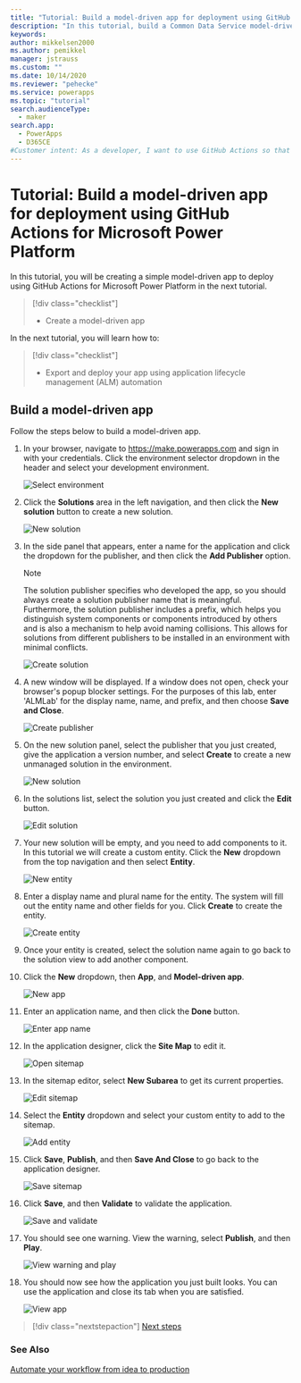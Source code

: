 ```yaml
---
title: "Tutorial: Build a model-driven app for deployment using GitHub Actions for Microsoft Power Platform | Microsoft Docs"
description: "In this tutorial, build a Common Data Service model-driven app for later deployment using GitHub Actions for Microsoft Power Platform."
keywords: 
author: mikkelsen2000
ms.author: pemikkel
manager: jstrauss
ms.custom: ""
ms.date: 10/14/2020
ms.reviewer: "pehecke"
ms.service: powerapps
ms.topic: "tutorial"
search.audienceType: 
  - maker
search.app: 
  - PowerApps
  - D365CE
#Customer intent: As a developer, I want to use GitHub Actions so that my solution builds and deployment will be automated.
---
```


# Tutorial: Build a model-driven app for deployment using GitHub Actions for Microsoft Power Platform

In this tutorial, you will be creating a simple model-driven app to deploy using GitHub Actions for Microsoft Power Platform in the next tutorial.

> [!div class="checklist"]
> * Create a model-driven app

In the next tutorial, you will learn how to:

> [!div class="checklist"]
> * Export and deploy your app using application lifecycle management (ALM) automation

## Build a model-driven app

Follow the steps below to build a model-driven app.

1. In your browser, navigate to https://make.powerapps.com and sign in with your credentials.  Click the environment selector dropdown in the header and select your development environment.

    ![Select environment](../media/github-actions-tutorial/gh-lab-1.10.png "Select environment")

2. Click the **Solutions** area in the left navigation, and then click the **New solution** button to create a new solution.

    ![New solution](../media/github-actions-tutorial/gh-lab-1.20.png "New solution")
 
3. In the side panel that appears, enter a name for the application and click the dropdown for the publisher, and then click the **Add Publisher** option.

    > [!NOTE]
    > The solution publisher specifies who developed the app, so you should always create a solution publisher name that is meaningful. Furthermore, the solution publisher includes a prefix, which helps you distinguish system components or components introduced by others and is also a mechanism to help avoid naming collisions. This allows for solutions from different publishers to be installed in an environment with minimal conflicts.

    ![Create solution](../media/github-actions-tutorial/gh-lab-1.30.png "Create solution")

4. A new window will be displayed.  If a window does not open, check your browser's popup blocker settings.  For the purposes of this lab, enter 'ALMLab' for the display name, name, and prefix, and then choose **Save and Close**.

    ![Create publisher](../media/github-actions-tutorial/gh-lab-1.40.png "Create publisher")

5. On the new solution panel, select the publisher that you just created, give the application a version number, and select **Create** to create a new unmanaged solution in the environment.

    ![New solution](../media/github-actions-tutorial/gh-lab-1.50.png "New solution")

6. In the solutions list, select the solution you just created and click the **Edit** button.

    ![Edit solution](../media/github-actions-tutorial/gh-lab-1.60.png "Edit solution")

7. Your new solution will be empty, and you need to add components to it. In this tutorial we will create a custom entity.  Click the **New** dropdown from the top navigation and then select **Entity**.

    ![New entity](../media/github-actions-tutorial/gh-lab-1.70.png "New entity")

8. Enter a display name and plural name for the entity. The system will fill out the entity name and other fields for you. Click **Create** to create the entity.

    ![Create entity](../media/github-actions-tutorial/gh-lab-1.80.png "Create entity")

9. Once your entity is created, select the solution name again to go back to the solution view to add another component.

10. Click the **New** dropdown, then **App**, and **Model-driven app**.

    ![New app](../media/github-actions-tutorial/gh-lab-1.100.png "New app")

11. Enter an application name, and then click the **Done** button.

    ![Enter app name](../media/github-actions-tutorial/gh-lab-1.110.png "Enter app name")

12. In the application designer, click the **Site Map** to edit it.

    ![Open sitemap](../media/github-actions-tutorial/gh-lab-1.120.png "Open sitemap")

13. In the sitemap editor, select **New Subarea** to get its current properties.

    ![Edit sitemap](../media/github-actions-tutorial/gh-lab-1.130.png "Edit sitemap")

14.	Select the **Entity** dropdown and select your custom entity to add to the sitemap.

    ![Add entity](../media/github-actions-tutorial/gh-lab-1.140.png "Add entity")

15.	Click **Save**, **Publish**, and then **Save And Close** to go back to the application designer.

    ![Save sitemap](../media/github-actions-tutorial/gh-lab-1.150.png "Save sitemap")

16.	Click **Save**, and then **Validate** to validate the application.

    ![Save and validate](../media/github-actions-tutorial/gh-lab-1.160.png "Save and validate")

17.	You should see one warning. View the warning, select **Publish**, and then **Play**.

    ![View warning and play](../media/github-actions-tutorial/gh-lab-1.170.png "View warning and play")

18.	You should now see how the application you just built looks.  You can use the application and close its tab when you are satisfied.

    ![View app](../media/github-actions-tutorial/gh-lab-1.180.png "View app")

> [!div class="nextstepaction"]
> [Next steps](./github-actions-deploy.md)

### See Also

[Automate your workflow from idea to production](https://github.com/features/actions)